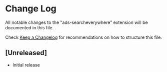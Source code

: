 # Change Log

All notable changes to the "ads-searcheverywhere" extension will be documented in this file.

Check [Keep a Changelog](http://keepachangelog.com/) for recommendations on how to structure this file.

## [Unreleased]

- Initial release